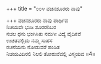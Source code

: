 +++
title = "೦೦೪ ವಚನಶೂರರು ನಾವು"

+++
ವಚನಶೂರರು ನಾವು ಪಾರ್ಥಿವ  
ನಿಚಯವೇ ಭುಜ ಶೂರರನಿಬರ  
ನಚಲ ಧನು ಭಂಗಿಸಿತು ನಮಗೀ ವಿದ್ಯೆ ವೈದಿಕವೆ   
ಉಚಿತವಲ್ಲಿದು ನಮ್ಮ ಸಾಹಸ  
ರಚನೆಯನು ನೋಡುವರೆ ಪಂಡಿತ  
ನಿಚಯವಿದಿರಲಿ ನಿಲಲಿ ತೋರುವೆವಲ್ಲಿ ವಿಸ್ಮಯವ     ॥4॥